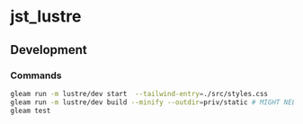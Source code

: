 # jst_lustre

## Development

### Commands

```sh
gleam run -m lustre/dev start  --tailwind-entry=./src/styles.css
gleam run -m lustre/dev build --minify --outdir=priv/static # MIGHT NEED --tailwind-entry=./src/styles.css
gleam test 


```
